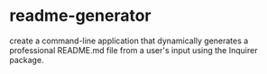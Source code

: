 # readme-generator
create a command-line application that dynamically generates a professional README.md file from a user's input using the Inquirer package.
